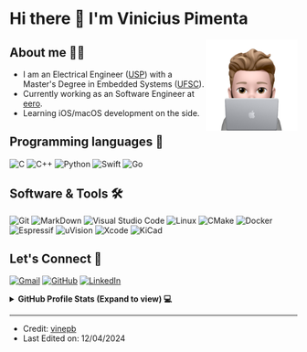 
# Hi there 👋 I'm Vinicius Pimenta
<img align="right" alt="GIF" height="160px" src="./assets/dev-memoji.png" />

## About me 👨‍💻

- I am an Electrical Engineer ([USP](https://www5.usp.br)) with a Master's Degree in Embedded Systems ([UFSC](https://ufsc.br)).
- Currently working as an Software Engineer at [eero](https://eero.com).
- Learning iOS/macOS development on the side.

## Programming languages 🚀

<p align="left"> 
    <img alt="C" src="https://img.shields.io/badge/C%20-%232370ED.svg?style=for-the-badge&logo=c&logoColor=white">
    <img alt="C++" src="https://img.shields.io/badge/C++%20-%2300599C.svg?style=for-the-badge&logo=c%2B%2B&logoColor=white">
    <img alt="Python" src="https://img.shields.io/badge/Python%20-%2314354C.svg?style=for-the-badge&logo=python&logoColor=white">
    <img alt="Swift" src="https://img.shields.io/badge/swift-F54A2A?style=for-the-badge&logo=swift&logoColor=white"/>
    <img alt="Go" src="https://img.shields.io/badge/Go-00ADD8?logo=Go&logoColor=white&style=for-the-badge"/>
</p>

 ## Software & Tools 🛠️
 
<p>
    <img alt="Git" src="https://img.shields.io/badge/Git%20-%23F05033.svg?style=for-the-badge&logo=git&logoColor=white"></a>
    <img alt="MarkDown" src="https://img.shields.io/badge/Markdown-000000?style=for-the-badge&logo=markdown&logoColor=white">
    <img alt="Visual Studio Code" src="https://img.shields.io/badge/Visual%20Studio%20Code-0078d7.svg?style=for-the-badge&logo=visual-studio-code&logoColor=white">
    <img alt="Linux" src="https://img.shields.io/badge/Linux-FCC624?style=for-the-badge&&logo=linux&logoColor=black"></a>
    <img alt="CMake" src="https://img.shields.io/badge/CMake-%23008FBA.svg?style=for-the-badge&logo=cmake&logoColor=white"></a>
    <img alt="Docker" src="https://img.shields.io/badge/docker-%230db7ed.svg?style=for-the-badge&logo=docker&logoColor=white"></a>
    <img alt="Espressif" src="https://img.shields.io/badge/esp%20idf-E7352C.svg?style=for-the-badge&logo=espressif&logoColor=white"></a>
    <img alt="uVision" src="https://img.shields.io/badge/uVision-black.svg?style=for-the-badge&logo=armkeil&logoColor=white"></a>
    <img alt="Xcode" src="https://img.shields.io/badge/Xcode-007ACC?style=for-the-badge&logo=Xcode&logoColor=white"></a>
    <img alt="KiCad" src="https://img.shields.io/badge/KiCad-2C45C8.svg?style=for-the-badge&logo=kicad&logoColor=white"></a>
</p>

## Let's Connect 📲

<p align="left">
	<a href="mailto:viniciuspibi@gmail.com"><img src="https://img.shields.io/badge/Gmail-D14836?style=for-the-badge&logo=gmail&logoColor=white" alt="Gmail"/></a>
	<a href="https://github.com/vinepb"><img src="https://img.shields.io/badge/GitHub-100000?style=for-the-badge&logo=github&logoColor=white" alt="GitHub"/></a>
	<a href="https://linkedin.com/in/viniciuspibe/"><img src="https://img.shields.io/badge/LinkedIn-0077B5?style=for-the-badge&logo=linkedin&logoColor=white" alt="LinkedIn"/></a>
</p>

<details> 
  <summary><b>GitHub Profile Stats (Expand to view) 💻</b></summary>
  <br/>
  <p align="left">
    <a href="https://github.com/anuraghazra/github-readme-stats"><img alt="vinepb's Github Stats" src="https://github-readme-stats.vercel.app/api?username=vinepb&show_icons=true&count_private=true&theme=dark" height="192px"/></a>
	  <img src="https://github-readme-stats.vercel.app/api/top-langs?username=vinepb&show_icons=true&locale=en&layout=compact&theme=dark" alt="vinepb" height="192px"/>
  <br/>
  <b>Note:</b> Top languages is only a metric of the languages my public code consists of and doesn't reflect experience or skill level.
  </p>
</details>

<hr/>

* Credit: [vinepb](https://github.com/vinepb)
* Last Edited on: 12/04/2024








